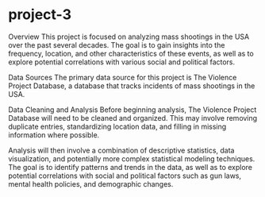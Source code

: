 # project-3

Overview
This project is focused on analyzing mass shootings in the USA over the past several decades. The goal is to gain insights into the frequency, location, and other characteristics of these events, as well as to explore potential correlations with various social and political factors.

Data Sources
The primary data source for this project is The Violence Project Database, a database that tracks incidents of mass shootings in the USA.

Data Cleaning and Analysis
Before beginning analysis, The Violence Project Database will need to be cleaned and organized. This may involve removing duplicate entries, standardizing location data, and filling in missing information where possible.

Analysis will then involve a combination of descriptive statistics, data visualization, and potentially more complex statistical modeling techniques. The goal is to identify patterns and trends in the data, as well as to explore potential correlations with social and political factors such as gun laws, mental health policies, and demographic changes.
